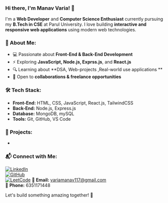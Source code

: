 
### Hi there, I'm Manav Varia! 👋

I'm a **Web Developer** and **Computer Science Enthusiast** currently pursuing my **B.Tech in CSE** at Parul University. I love building **interactive and responsive web applications** using modern web technologies.

### 🚀 About Me:
- 💻 Passionate about **Front-End & Back-End Development**
- ⚡ Exploring **JavaScript, Node.js, Exprss.js**, and **React.js**
- 🔍 Learning about **DSA, Web-projects ,Real-world use applications **
- 🌱 Open to **collaborations & freelance opportunities**

### 🛠️ Tech Stack:
- **Front-End:** HTML, CSS, JavaScript, React.js, TailwindCSS
- **Back-End:** Node.js, Express.js
- **Database:** MongoDB, mySQL
- **Tools:** Git, GitHub, VS Code

### 📌 Projects:
-

### 📬 Connect with Me:
[![LinkedIn](https://img.shields.io/badge/LinkedIn-0A66C2?style=for-the-badge&logo=linkedin&logoColor=white)](https://www.linkedin.com/in/manavvaria117)  
[![GitHub](https://img.shields.io/badge/GitHub-181717?style=for-the-badge&logo=github&logoColor=white)](https://github.com/ManavVaria117)  
[![LeetCode](https://img.shields.io/badge/LeetCode-FFA116?style=for-the-badge&logo=leetcode&logoColor=white)](https://leetcode.com/u/Manav_Varia/)
📧 **Email:** variamanav117@gmail.com  
📱 **Phone:** 6351171448  

Let's build something amazing together! 🚀



<!---
ManavVaria117/ManavVaria117 is a ✨ special ✨ repository because its `README.md` (this file) appears on your GitHub profile.
You can click the Preview link to take a look at your changes.
--->
